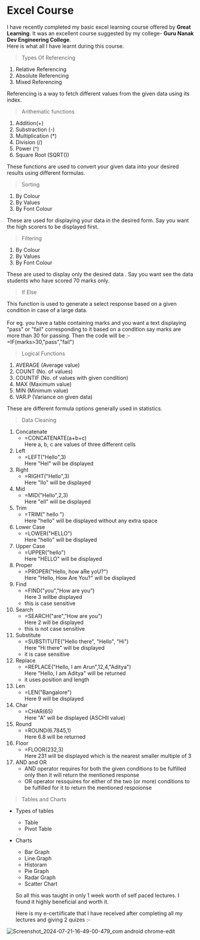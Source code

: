 # Excel Course
I have recently completed my basic excel learning course offered by **Great Learning**.
It was an excellent course suggested by my college- **Guru Nanak Dev Engineering College**.</br>
Here is what all I have learnt during this course.
>Types Of Referencing
1. Relative Referencing
2. Absolute Referencing
3. Mixed Referencing

Referencing is a way to fetch different values from the given data using its index.

>Arithematic functions

1. Addition(+)
2. Substraction (-)
3. Multiplication (*)
4. Division (/)
5. Power (^)
6. Square Root (SQRT())

These functions are used to convert your given data into your desired results using different formulas.

>Sorting

1. By Colour
2. By Values
3. By Font Colour

These are used for displaying your data in the desired form. Say you want the high scorers to be displayed first.

>Filtering

1. By Colour
2. By Values
3. By Font Colour

These are used to display only the desired data . Say you want see the data students who have scored 70 marks only.

>If Else

This function is used to generate a select response based on a given condition in case of a large data.</br>
</br>
For eg. you have a table containing marks and you want a text displaying "pass" or "fail" corresponding to it based on a condition say marks are more than 30 for passing. Then the code will be :- </br>
=IF(marks>30,"pass","fail")

>Logical Functions

1. AVERAGE (Average value)
2. COUNT (No. of values)
3. COUNTIF (No. of values with given condition)
4. MAX (Maximum value)
5. MIN (Minimum value)
6. VAR.P (Variance on given data)

These are different formula options generally used in statistics.

>Data Cleaning

1. Concatenate
   - =CONCATENATE(a+b+c) </br>
  Here a, b, c are values of three different cells
2. Left
   - =LEFT("Hello",3) </br>
   Here "Hel" will be displayed
3. Right
   - =RIGHT("Hello",3) </br>
   Here "llo" will be displayed
4. Mid
   - =MID("Hello",2,3) </br>
   Here "ell" will be displayed
5. Trim
   - =TRIM("  hello  ") </br>
   Here "hello" will be displayed without any extra space
6. Lower Case
   - =LOWER("HELLO") </br>
   Here "hello" will be displayed
7. Upper Case
   - =UPPER("hello") </br>
   Here "HELLO" will be displayed
8. Proper
   - =PROPER("Hello, how aRe yoU?") </br>
   Here "Hello, How Are You?" will be displayed
9. Find
    - =FIND("you","How are you") </br>
    Here 3 willbe displayed
    - this is case sensitive
10. Search
    - =SEARCH("are","How are you") </br>
    Here 2 will be displayed
    - this is not case sensitive
11. Substitute
    - =SUBSTITUTE("Hello there", "Hello", "Hi") </br>
    Here "Hi there" will be displayed
    - it is case sensitive
12. Replace
    - =REPLACE("Hello, I am Arun",12,4,"Aditya") </br>
    Here "Hello, I am Aditya" will be returned
    - it uses position and length
13. Len
    - =LEN("Bangalore") </br>
    Here 9 will be displayed
14. Char
    - =CHAR(65) </br>
    Here "A" will be displayed (ASCHII value)
15. Round
    - =ROUND(6.7845,1) </br>
    Here 6.8 will be returned
16. Floor
    - =FLOOR(232,3) </br>
    Here 231 will be displayed which is the nearest smaller multiple of 3
17. AND and OR
    - AND operator requires for both the given conditions to be fulfilled only then it will return the mentioned response
    - OR operator ressquires for either of the two (or more) conditions to be fulfilled for it to return the mentioned respoionse

> Tables and Charts
 - Types of tables
    - Table
    - Pivot Table
 - Charts
    - Bar Graph
    - Line Graph
    - Historam
    - Pie Graph
    - Radar Graph
    - Scatter Chart

   So all this was taught in only 1 week worth of self paced lectures. I found it highly beneficial and worth it. </br>

   Here is my e-certiificate that I have received after completing all my lectures and giving 2 quizes :-

![Screenshot_2024-07-21-16-49-00-479_com android chrome-edit](https://github.com/user-attachments/assets/0c40d22e-e944-403c-9255-901e9579b451)
